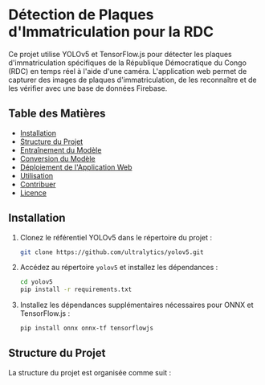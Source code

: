 # Détection de Plaques d'Immatriculation pour la RDC

Ce projet utilise YOLOv5 et TensorFlow.js pour détecter les plaques d'immatriculation spécifiques de la République Démocratique du Congo (RDC) en temps réel à l'aide d'une caméra. L'application web permet de capturer des images de plaques d'immatriculation, de les reconnaître et de les vérifier avec une base de données Firebase.

## Table des Matières

- [Installation](#installation)
- [Structure du Projet](#structure-du-projet)
- [Entraînement du Modèle](#entrainement-du-modèle)
- [Conversion du Modèle](#conversion-du-modèle)
- [Déploiement de l'Application Web](#deploiement-de-lapplication-web)
- [Utilisation](#utilisation)
- [Contribuer](#contribuer)
- [Licence](#licence)

## Installation

1. Clonez le référentiel YOLOv5 dans le répertoire du projet :

    ```bash
    git clone https://github.com/ultralytics/yolov5.git
    ```

2. Accédez au répertoire `yolov5` et installez les dépendances :

    ```bash
    cd yolov5
    pip install -r requirements.txt
    ```

3. Installez les dépendances supplémentaires nécessaires pour ONNX et TensorFlow.js :

    ```bash
    pip install onnx onnx-tf tensorflowjs
    ```

## Structure du Projet

La structure du projet est organisée comme suit :

